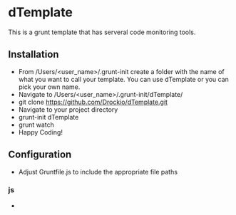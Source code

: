 # dTemplate

This is a grunt template that has serveral code monitoring tools.

## Installation
- From /Users/<user_name>/.grunt-init create a folder with the name of what you want to call your template. You can use dTemplate or you can pick your own name.
- Navigate to /Users/<user_name>/.grunt-init/dTemplate/
- git clone https://github.com/Drockio/dTemplate.git 
- Navigate to your project directory
- grunt-init dTemplate
- grunt watch
- Happy Coding!

## Configuration
- Adjust Gruntfile.js to include the appropriate file paths

### js
- 
